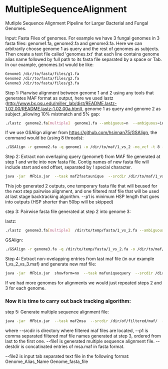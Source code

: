 # MultipleSequenceAlignment
Mutliple Sequence Alignment Pipeline for Larger Bacterial and Fungal Genomes. 

Input: Fasta Files of genomes. For example we have 3 fungal genomes in 3 fasta files: genome1.fa, genome2.fa and genome3.fa. Here we can arbitrarily choose genome 1 as query and the rest of genomes as subjects. Then create a text file called 'genomes.txt' that each line contains genome alias name followed by full path to its fasta file separated by a space or Tab. In our example, genomes.txt would be like:
```bash
Genome1 /dir/to/fasta/files/g1.fa
Genome2 /dir/to/fasta/files/g2.fa
Genome3 /dir/to/fasta/files/g3.fa
```

Step 1: Piarwise alignment between genome 1 and 2 using any tools that generates MAF format as output, here we used lastz (http://www.bx.psu.edu/miller_lab/dist/README.lastz-1.02.00/README.lastz-1.02.00a.html), genome 1 as query and genome 2 as subject ,allowing 10% mistmatch and 5% gap:
```bash
./lastz  genome2.fa[multiple]  genome1.fa --ambiguous=n  --ambiguous=iupac  --gfextend --chain --gapped  --identity=90 --continuity=95  --format=maf  --out /dir/to/maf/1_vs_2.maf
```
If we use GSAlign aligner from https://github.com/hsinnan75/GSAlign, the command would be (using 8 threads):
```bash
./GSAlign -r genome2.fa -q genome1 -o /dir/to/maf/1_vs_2 -no_vcf -t 8 -idy 90 -one -alen 50 -ind 10 -fmt 1
```
Step 2: Extract non overlaping query (genome1) from MAF file generated at step 1 and write into new fasta file. Contig names of new fasta file will include start and end offset, separated by ! special character.
```bash
java -jar  MFbio.jar  --task maf2fastaunique  --srcdir /dir/to/maf/1_vs_2.maf  --destdir /dir/to/temp/fasta/1_vs_2.fa --file1 /dir/to/filtered/maf/1_2.maf  --p1 50
```
This job generated 2 outputs, one temporary fasta file that will beused for the next step pairwise alignment, and one filtered maf file that will be  used at last stage backtracking algorithm. --p1 is minimum HSP length that goes into outputs (HSP shorter than 50bp will be skipped)

step 3: Pairwise fasta file generated at step 2 into genome 3:

lastz:
```bash
./lastz  genome3.fa[multiple]  /dir/to/temp/fasta/1_vs_2.fa --ambiguous=n  --ambiguous=iupac  --gfextend --chain --gapped  --identity=90 --continuity=95  --format=maf  --out /dir/to/maf/1_vs_2_vs_3.maf
```
GSAlign:
```bash
./GSAlign -r genome3.fa -q /dir/to/temp/fasta/1_vs_2.fa -o /dir/to/maf/1_vs_2_vs_3 -no_vcf -t 8 -idy 90 -one -alen 50 -ind 10 -fmt 1
```

Step 4: Extract non-ovelapping entries from last maf file (in our example 1_vs_2_vs_3.maf) and generate new maf file:
```bash
java -jar  MFbio.jar  showform=no  --task mafuniquequery  --srcdir /dir/to/maf/1_vs_2_vs_3.maf  --destdir /dir/to/temp/fasta/1_vs_2_vs_3.fa --file1 /dir/to/filtered/maf/1_3.maf  --p1 50
```
If we had more genomes for alignments we would just repeated steps 2 and 3 for each genome.

### Now it is time to carry out back tracking algorithm:
step 5: Generate multiple sequence alignment file:
```bash
java -jar  MFbio.jar  --task maf2msa  --srcdir /dir/of/filtered/maf/  --p1 1_3.maf,1_2.maf  --destdir concatinated_msa.fa --file1 msa.maf --file2 genomes.txt
```
where --srcdir is directory where filtered maf files are located, --p1 is comma separated filtered maf file names generated at step 3, ordered from last to the first one.
--file1 is generated multiple sequence alignment file. --destdir is concatinated entries of msa.maf in fasta format. 

--file2 is input tab separated text file in the following format:  Genome_Alias_Name   Genome_fasta_file


